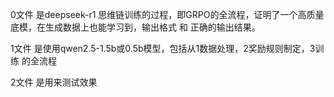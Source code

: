 0文件 是deepseek-r1 思维链训练的过程，即GRPO的全流程，证明了一个高质量底模，在生成数据上也能学习到，输出格式 和 正确的输出结果。

1文件 是使用qwen2.5-1.5b或0.5b模型，包括从1数据处理，2奖励规则制定，3训练 的全流程

2文件 是用来测试效果
